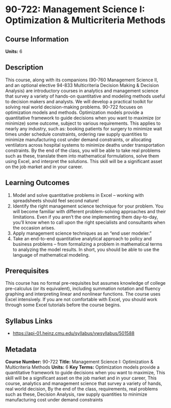 # 90-722: Management Science I: Optimization & Multicriteria Methods

## Course Information

**Units:** 6

## Description

This course, along with its companions (90-760 Management Science II, and an optional elective 94-833 Multicriteria Decision Making & Decision Analysis) are introductory courses in analytics and management science that survey a variety of hands-on quantitative and modeling methods useful to decision makers and analysts. We will develop a practical toolkit for solving real world decision-making problems. 90-722 focuses on optimization models and methods. Optimization models provide a quantitative framework to guide decisions when you want to maximize (or minimize) some outcome, subject to various requirements. This applies to nearly any industry, such as: booking patients for surgery to minimize wait times under schedule constraints, ordering raw supply quantities to minimize manufacturing cost under demand constraints, or allocating ventilators across hospital systems to minimize deaths under transportation constraints. By the end of the class, you will be able to take real problems such as these, translate them into mathematical formulations, solve them using Excel, and interpret the solutions. This skill will be a significant asset on the job market and in your career.

## Learning Outcomes

1. Model and solve quantitative problems in Excel – working with spreadsheets should feel second nature!
2. Identify the right management science technique for your problem. You will become familiar with different problem-solving approaches and their limitations. Even if you aren’t the one implementing them day-to-day, you’ll know when to call upon the right specialists and consultants when the occasion arises.
3. Apply management science techniques as an “end user modeler.”
4. Take an end-to-end quantitative analytical approach to policy and business problems – from formalizing a problem in mathematical terms to analyzing the model results. In short, you should be able to use the language of mathematical modeling.

## Prerequisites

This course has no formal pre-requisites but assumes knowledge of college pre-calculus (or its equivalent), including summation notation and fluency graphing and interpreting linear and nonlinear functions. The course uses Excel intensively. If you are not comfortable with Excel, you should work through some Excel tutorials before the course begins.

## Syllabus Links

* https://api-01.heinz.cmu.edu/syllabus/vwsyllabus/501588

## Metadata

**Course Number:** 90-722
**Title:** Management Science I: Optimization & Multicriteria Methods
**Units:** 6
**Key Terms:** Optimization models provide a quantitative framework to guide decisions when you want to maximize, This skill will be a significant asset on the job market and in your career, This course, analytics and management science that survey a variety of hands, real world decision, By the end of the class, requirements, real problems such as these, Decision Analysis, raw supply quantities to minimize manufacturing cost under demand constraints
